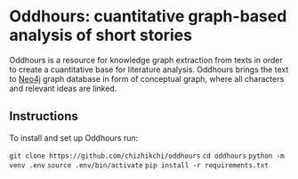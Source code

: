 # Oddhours: cuantitative graph-based analysis of short stories

Oddhours is a resource for knowledge graph extraction from texts in order to create a cuantitative base for literature analysis. Oddhours brings the text to [Neo4j](https://neo4j.com) graph database in form of conceptual graph, where all characters and relevant ideas are linked.

## Instructions
To install and set up Oddhours run:

`git clone https://github.com/chizhikchi/oddhours`
`cd oddhours`
`python -m venv .env`
`source .env/bin/activate`
`pip install -r requirements.txt`





